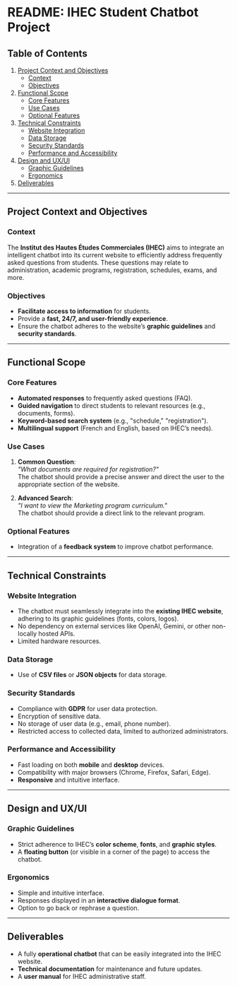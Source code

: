 # README: IHEC Student Chatbot Project

## Table of Contents
1. [Project Context and Objectives](#project-context-and-objectives)
   - [Context](#context)
   - [Objectives](#objectives)
2. [Functional Scope](#functional-scope)
   - [Core Features](#core-features)
   - [Use Cases](#use-cases)
   - [Optional Features](#optional-features)
3. [Technical Constraints](#technical-constraints)
   - [Website Integration](#website-integration)
   - [Data Storage](#data-storage)
   - [Security Standards](#security-standards)
   - [Performance and Accessibility](#performance-and-accessibility)
4. [Design and UX/UI](#design-and-uxui)
   - [Graphic Guidelines](#graphic-guidelines)
   - [Ergonomics](#ergonomics)
5. [Deliverables](#deliverables)

---

## Project Context and Objectives

### Context
The **Institut des Hautes Études Commerciales (IHEC)** aims to integrate an intelligent chatbot into its current website to efficiently address frequently asked questions from students. These questions may relate to administration, academic programs, registration, schedules, exams, and more.

### Objectives
- **Facilitate access to information** for students.
- Provide a **fast, 24/7, and user-friendly experience**.
- Ensure the chatbot adheres to the website’s **graphic guidelines** and **security standards**.

---

## Functional Scope

### Core Features
- **Automated responses** to frequently asked questions (FAQ).
- **Guided navigation** to direct students to relevant resources (e.g., documents, forms).
- **Keyword-based search system** (e.g., "schedule," "registration").
- **Multilingual support** (French and English, based on IHEC’s needs).

### Use Cases
1. **Common Question**:  
   *"What documents are required for registration?"*  
   The chatbot should provide a precise answer and direct the user to the appropriate section of the website.

2. **Advanced Search**:  
   *"I want to view the Marketing program curriculum."*  
   The chatbot should provide a direct link to the relevant program.

### Optional Features
- Integration of a **feedback system** to improve chatbot performance.

---

## Technical Constraints

### Website Integration
- The chatbot must seamlessly integrate into the **existing IHEC website**, adhering to its graphic guidelines (fonts, colors, logos).
- No dependency on external services like OpenAI, Gemini, or other non-locally hosted APIs.
- Limited hardware resources.

### Data Storage
- Use of **CSV files** or **JSON objects** for data storage.

### Security Standards
- Compliance with **GDPR** for user data protection.
- Encryption of sensitive data.
- No storage of user data (e.g., email, phone number).
- Restricted access to collected data, limited to authorized administrators.

### Performance and Accessibility
- Fast loading on both **mobile** and **desktop** devices.
- Compatibility with major browsers (Chrome, Firefox, Safari, Edge).
- **Responsive** and intuitive interface.

---

## Design and UX/UI

### Graphic Guidelines
- Strict adherence to IHEC’s **color scheme**, **fonts**, and **graphic styles**.
- A **floating button** (or visible in a corner of the page) to access the chatbot.

### Ergonomics
- Simple and intuitive interface.
- Responses displayed in an **interactive dialogue format**.
- Option to go back or rephrase a question.

---

## Deliverables
- A fully **operational chatbot** that can be easily integrated into the IHEC website.
- **Technical documentation** for maintenance and future updates.
- A **user manual** for IHEC administrative staff.
